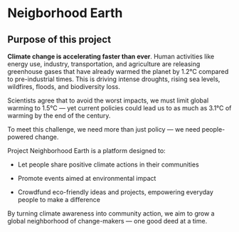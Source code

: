 # Neigborhood Earth

## Purpose of this project

**Climate change is accelerating faster than ever**. Human activities like energy use, industry, transportation, and agriculture are releasing greenhouse gases that have already warmed the planet by 1.2°C compared to pre-industrial times. This is driving intense droughts, rising sea levels, wildfires, floods, and biodiversity loss.

Scientists agree that to avoid the worst impacts, we must limit global warming to 1.5°C — yet current policies could lead us to as much as 3.1°C of warming by the end of the century.

To meet this challenge, we need more than just policy — we need people-powered change.

Project Neighborhood Earth is a platform designed to:

- Let people share positive climate actions in their communities

- Promote events aimed at environmental impact

- Crowdfund eco-friendly ideas and projects, empowering everyday people to make a difference

By turning climate awareness into community action, we aim to grow a global neighborhood of change-makers — one good deed at a time.
